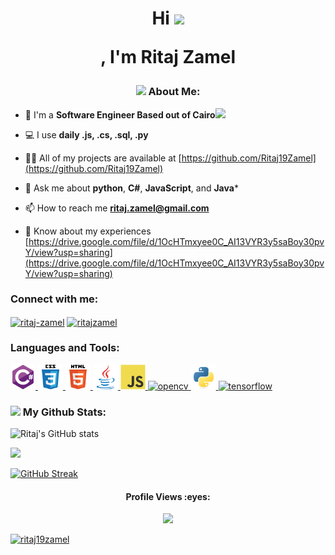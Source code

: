 <h1 align="center">Hi <img src="https://github.com/TheDudeThatCode/TheDudeThatCode/blob/master/Assets/Hi.gif" width="29">
<p align="center">, I'm Ritaj Zamel</h1>
<h3 align="center"><img src="https://media.giphy.com/media/HQHwvSBSy7s0AXOlWt/giphy.gif" width="80"> About Me:</h3>

- 🏦 I'm a **Software Engineer Based out of Cairo**<img src="https://media.giphy.com/media/hiJ9ypGI5tIKdwKoK2/giphy.gif" width="50"> 

- 💻 I use **daily .js, .cs, .sql, .py**

- 👨‍💻 All of my projects are available at [https://github.com/Ritaj19Zamel](https://github.com/Ritaj19Zamel)

- 💬 Ask me about **python**, **C#**, **JavaScript**, and **Java***

- 📫 How to reach me **ritaj.zamel@gmail.com**

- 📄 Know about my experiences [https://drive.google.com/file/d/1OcHTmxyee0C_AI13VYR3y5saBoy30pvY/view?usp=sharing](https://drive.google.com/file/d/1OcHTmxyee0C_AI13VYR3y5saBoy30pvY/view?usp=sharing)

<h3 align="left">Connect with me:</h3>
<p align="left">
<a href="https://linkedin.com/in/ritaj-zamel](https://www.linkedin.com/in/ritaj-zamel-b388541b0/)" target="blank"><img align="center" src="https://raw.githubusercontent.com/rahuldkjain/github-profile-readme-generator/master/src/images/icons/Social/linked-in-alt.svg" alt="ritaj-zamel" height="30" width="40" /></a>
<a href="https://kaggle.com/ritajzamel" target="blank"><img align="center" src="https://raw.githubusercontent.com/rahuldkjain/github-profile-readme-generator/master/src/images/icons/Social/kaggle.svg" alt="ritajzamel" height="30" width="40" /></a>
</p>

<h3 align="left">Languages and Tools:</h3>
<p align="left"> <a href="https://www.w3schools.com/cs/" target="_blank" rel="noreferrer"> <img src="https://raw.githubusercontent.com/devicons/devicon/master/icons/csharp/csharp-original.svg" alt="csharp" width="40" height="40"/> </a> <a href="https://www.w3schools.com/css/" target="_blank" rel="noreferrer"> <img src="https://raw.githubusercontent.com/devicons/devicon/master/icons/css3/css3-original-wordmark.svg" alt="css3" width="40" height="40"/> </a> <a href="https://www.w3.org/html/" target="_blank" rel="noreferrer"> <img src="https://raw.githubusercontent.com/devicons/devicon/master/icons/html5/html5-original-wordmark.svg" alt="html5" width="40" height="40"/> </a> <a href="https://www.java.com" target="_blank" rel="noreferrer"> <img src="https://raw.githubusercontent.com/devicons/devicon/master/icons/java/java-original.svg" alt="java" width="40" height="40"/> </a> <a href="https://developer.mozilla.org/en-US/docs/Web/JavaScript" target="_blank" rel="noreferrer"> <img src="https://raw.githubusercontent.com/devicons/devicon/master/icons/javascript/javascript-original.svg" alt="javascript" width="40" height="40"/> </a> <a href="https://opencv.org/" target="_blank" rel="noreferrer"> <img src="https://www.vectorlogo.zone/logos/opencv/opencv-icon.svg" alt="opencv" width="40" height="40"/> </a> <a href="https://www.python.org" target="_blank" rel="noreferrer"> <img src="https://raw.githubusercontent.com/devicons/devicon/master/icons/python/python-original.svg" alt="python" width="40" height="40"/> </a> <a href="https://www.tensorflow.org" target="_blank" rel="noreferrer"> <img src="https://www.vectorlogo.zone/logos/tensorflow/tensorflow-icon.svg" alt="tensorflow" width="40" height="40"/> </a> </p>


 
<!--From Here-->
### <img src='https://media1.giphy.com/media/du3J3cXyzhj75IOgvA/giphy.gif?cid=ecf05e47x2g034i9pzwtzzsd3xgg2w9nr94t4tflbbgo3008&rid=giphy.gif' width='25'> My Github Stats:
![Ritaj's GitHub stats](https://github-readme-stats.vercel.app/api?username=ritaj19zamel&show_icons=true&title_color=ffc857&icon_color=8ac926&text_color=daf7dc&bg_color=151515&count_private=true)

  <img src="https://github-readme-stats.vercel.app/api/top-langs/?username=NourNafea&show_icons=true&title_color=ffffff&icon_color=2A75CF&text_color=daf7dc&bg_color=191919">


[![GitHub Streak](http://github-readme-streak-stats.herokuapp.com?user=ritaj19zamel&theme=dark&date_format=M%20j%5B%2C%20Y%5D)](https://git.io/streak-stats)
<!--TO Here-->
<h4 align="center">Profile Views :eyes:</h4>
<p align="center"><img src="https://profile-counter.glitch.me/{ritaj19zamel}/count.svg"/></p>

<p align="left"> <a href="https://github.com/ryo-ma/github-profile-trophy"><img src="https://github-profile-trophy.vercel.app/?username=ritaj19zamel" alt="ritaj19zamel" /></a> </p>
